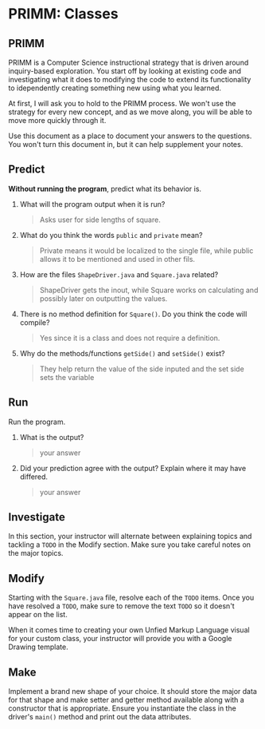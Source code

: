 # PRIMM: Classes

## PRIMM
PRIMM is a Computer Science instructional strategy that is driven around inquiry-based exploration. You start off by looking at existing code and investigating what it does to modifying the code to extend its functionality to idependently creating something new using what you learned.

At first, I will ask you to hold to the PRIMM process. We won't use the strategy for every new concept, and as we move along, you will be able to move more quickly through it.

Use this document as a place to document your answers to the questions. You won't turn this document in, but
it can help supplement your notes.

## Predict
**Without running the program**, predict what its behavior is.

1. What will the program output when it is run?
    >  Asks user for side lengths of square.

2. What do you think the words `public` and `private` mean?
    > Private means it would be localized to the single file, while public allows it to be mentioned and used in other fils.

3. How are the files `ShapeDriver.java` and `Square.java` related? 
    > ShapeDriver gets the inout, while Square works on calculating and possibly later on outputting the values.

4. There is no method definition for `Square()`. Do you think the code will compile? 
    > Yes since it is a class and does not require a definition. 

5. Why do the methods/functions `getSide()` and `setSide()` exist? 
    > They help return the value of the side inputed and the set side sets the variable

## Run
Run the program. 
1. What is the output?
    > your answer

2. Did your prediction agree with the output? Explain where it may have differed.
    > your answer

## Investigate
In this section, your instructor will alternate between explaining topics and tackling a `TODO` in the Modify section.
Make sure you take careful notes on the major topics.

## Modify
Starting with the `Square.java` file, resolve each of the `TODO` items. 
Once you have resolved a `TODO`, make sure to remove the text `TODO` so it doesn't 
appear on the list.

When it comes time to creating your own Unfied Markup Language visual for your custom class,
your instructor will provide you with a Google Drawing template.

## Make
Implement a brand new shape of your choice. It should store the major data for that shape and make
setter and getter method available along with a constructor that is appropriate.
Ensure you instantiate the class in the driver's `main()` method and print out the data attributes.
